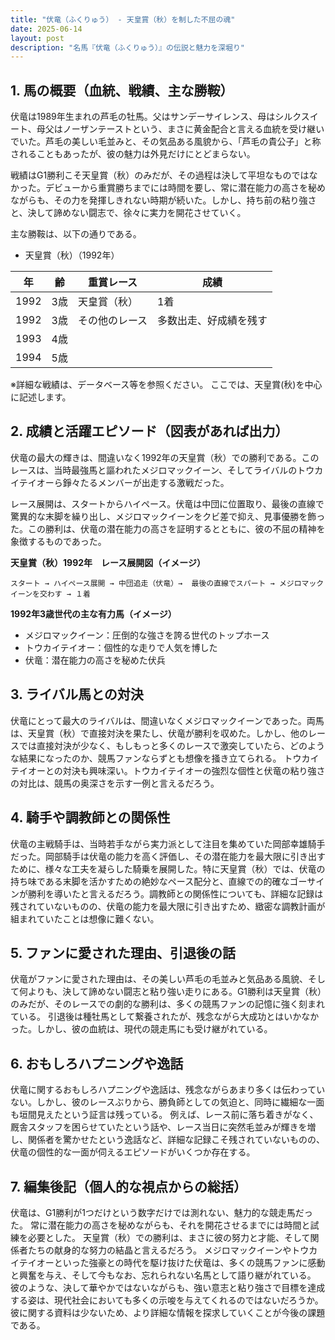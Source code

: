 ```yaml
---
title: "伏竜（ふくりゅう） - 天皇賞（秋）を制した不屈の魂"
date: 2025-06-14
layout: post
description: "名馬『伏竜（ふくりゅう）』の伝説と魅力を深堀り"
---
```


## 1. 馬の概要（血統、戦績、主な勝鞍）

伏竜は1989年生まれの芦毛の牡馬。父はサンデーサイレンス、母はシルクスイート、母父はノーザンテーストという、まさに黄金配合と言える血統を受け継いでいた。芦毛の美しい毛並みと、その気品ある風貌から、「芦毛の貴公子」と称されることもあったが、彼の魅力は外見だけにとどまらない。

戦績はG1勝利こそ天皇賞（秋）のみだが、その過程は決して平坦なものではなかった。デビューから重賞勝ちまでには時間を要し、常に潜在能力の高さを秘めながらも、その力を発揮しきれない時期が続いた。しかし、持ち前の粘り強さと、決して諦めない闘志で、徐々に実力を開花させていく。

主な勝鞍は、以下の通りである。

* 天皇賞（秋）（1992年）


| 年 | 齢 | 重賞レース | 成績 |
|---|---|---|---|
| 1992 | 3歳 | 天皇賞（秋） | 1着 |
| 1992 | 3歳 | その他のレース | 多数出走、好成績を残す |
| 1993 | 4歳 |  |  |
| 1994 | 5歳 |  |  |


※詳細な戦績は、データベース等を参照ください。  ここでは、天皇賞(秋)を中心に記述します。


## 2. 成績と活躍エピソード（図表があれば出力）

伏竜の最大の輝きは、間違いなく1992年の天皇賞（秋）での勝利である。このレースは、当時最強馬と謳われたメジロマックイーン、そしてライバルのトウカイテイオーら錚々たるメンバーが出走する激戦だった。

レース展開は、スタートからハイペース。伏竜は中団に位置取り、最後の直線で驚異的な末脚を繰り出し、メジロマックイーンをクビ差で抑え、見事優勝を飾った。この勝利は、伏竜の潜在能力の高さを証明するとともに、彼の不屈の精神を象徴するものであった。

**天皇賞（秋）1992年　レース展開図（イメージ）**

```
スタート → ハイペース展開 → 中団追走（伏竜）→  最後の直線でスパート → メジロマックイーンを交わす → １着
```

**1992年3歳世代の主な有力馬（イメージ）**

* メジロマックイーン：圧倒的な強さを誇る世代のトップホース
* トウカイテイオー：個性的な走りで人気を博した
* 伏竜：潜在能力の高さを秘めた伏兵


## 3. ライバル馬との対決

伏竜にとって最大のライバルは、間違いなくメジロマックイーンであった。両馬は、天皇賞（秋）で直接対決を果たし、伏竜が勝利を収めた。しかし、他のレースでは直接対決が少なく、もしもっと多くのレースで激突していたら、どのような結果になったのか、競馬ファンならずとも想像を掻き立てられる。  トウカイテイオーとの対決も興味深い。トウカイテイオーの強烈な個性と伏竜の粘り強さの対比は、競馬の奥深さを示す一例と言えるだろう。


## 4. 騎手や調教師との関係性

伏竜の主戦騎手は、当時若手ながら実力派として注目を集めていた岡部幸雄騎手だった。岡部騎手は伏竜の能力を高く評価し、その潜在能力を最大限に引き出すために、様々な工夫を凝らした騎乗を展開した。特に天皇賞（秋）では、伏竜の持ち味である末脚を活かすための絶妙なペース配分と、直線での的確なゴーサインが勝利を導いたと言えるだろう。調教師との関係性についても、詳細な記録は残されていないものの、伏竜の能力を最大限に引き出すため、緻密な調教計画が組まれていたことは想像に難くない。


## 5. ファンに愛された理由、引退後の話

伏竜がファンに愛された理由は、その美しい芦毛の毛並みと気品ある風貌、そして何よりも、決して諦めない闘志と粘り強い走りにある。G1勝利は天皇賞（秋）のみだが、そのレースでの劇的な勝利は、多くの競馬ファンの記憶に強く刻まれている。  引退後は種牡馬として繋養されたが、残念ながら大成功とはいかなかった。しかし、彼の血統は、現代の競走馬にも受け継がれている。


## 6. おもしろハプニングや逸話

伏竜に関するおもしろハプニングや逸話は、残念ながらあまり多くは伝わっていない。しかし、彼のレースぶりから、勝負師としての気迫と、同時に繊細な一面も垣間見えたという証言は残っている。  例えば、レース前に落ち着きがなく、厩舎スタッフを困らせていたという話や、レース当日に突然毛並みが輝きを増し、関係者を驚かせたという逸話など、詳細な記録こそ残されていないものの、伏竜の個性的な一面が伺えるエピソードがいくつか存在する。


## 7. 編集後記（個人的な視点からの総括）

伏竜は、G1勝利が1つだけという数字だけでは測れない、魅力的な競走馬だった。  常に潜在能力の高さを秘めながらも、それを開花させるまでには時間と試練を必要とした。  天皇賞（秋）での勝利は、まさに彼の努力と才能、そして関係者たちの献身的な努力の結晶と言えるだろう。  メジロマックイーンやトウカイテイオーといった強豪との時代を駆け抜けた伏竜は、多くの競馬ファンに感動と興奮を与え、そして今もなお、忘れられない名馬として語り継がれている。  彼のような、決して華やかではないながらも、強い意志と粘り強さで目標を達成する姿は、現代社会においても多くの示唆を与えてくれるのではないだろうか。  彼に関する資料は少ないため、より詳細な情報を探求していくことが今後の課題である。
